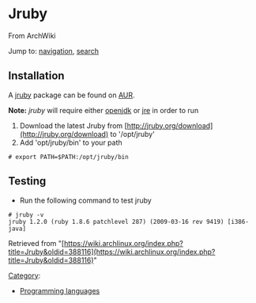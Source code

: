 # Jruby

From ArchWiki

Jump to: [navigation](#column-one), [search](#searchInput)

## Installation

A [jruby](https://www.archlinux.org/packages/?name=jruby) package can be found on [AUR](/index.php/AUR "AUR").

**Note:** _jruby_ will require either [openjdk](/index.php/Java#Installation "Java") or [jre](/index.php/Java#Installation "Java") in order to run

1.  Download the latest Jruby from [http://jruby.org/download](http://jruby.org/download) to '/opt/jruby'
2.  Add 'opt/jruby/bin' to your path

```
# export PATH=$PATH:/opt/jruby/bin

```

## Testing

*   Run the following command to test jruby

```
# jruby -v
jruby 1.2.0 (ruby 1.8.6 patchlevel 287) (2009-03-16 rev 9419) [i386-java]

```

Retrieved from "[https://wiki.archlinux.org/index.php?title=Jruby&oldid=388116](https://wiki.archlinux.org/index.php?title=Jruby&oldid=388116)"

[Category](/index.php/Special:Categories "Special:Categories"):

*   [Programming languages](/index.php/Category:Programming_languages "Category:Programming languages")